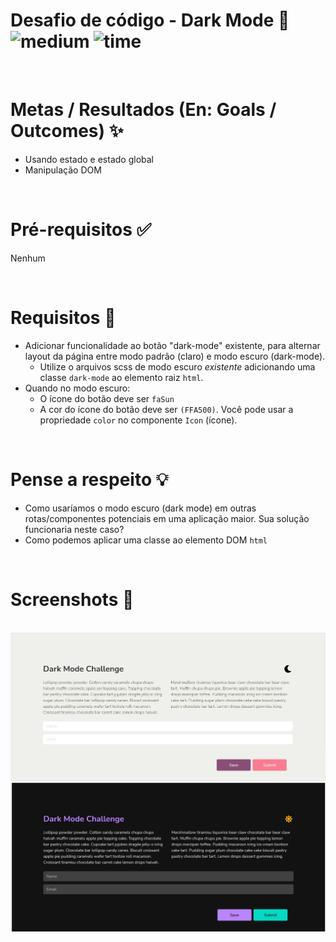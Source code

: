 # Desafio de código - Dark Mode 🌙 &nbsp; ![medium](https://img.shields.io/badge/-Medium-yellow) ![time](https://img.shields.io/badge/%E2%8F%B0-30m-blue) 

&nbsp;
# Metas / Resultados (En: Goals / Outcomes) ✨
- Usando estado e estado global
- Manipulação DOM

&nbsp;
# Pré-requisitos ✅
Nenhum

&nbsp;
# Requisitos 📖
- Adicionar funcionalidade ao botão "dark-mode" existente, para alternar layout da página entre modo padrão (claro) e modo escuro (dark-mode).
  - Utilize o arquivos scss de modo escuro *existente* adicionando uma classe `dark-mode` ao elemento raiz `html`.
- Quando no modo escuro:
  - O ícone do botão deve ser `faSun`
  - A cor do ícone do botão deve ser `(FFA500)`. Você pode usar a propriedade `color` no componente `Icon` (ícone).


&nbsp;
# Pense a respeito 💡
- Como usaríamos o modo escuro (dark mode) em outras rotas/componentes potenciais em uma aplicação maior. Sua solução funcionaria neste caso?
- Como podemos aplicar uma classe ao elemento DOM `html`

&nbsp;
# Screenshots 🌄
&nbsp;
![screenshot-light](https://github.com/marciofcalil/desafios-codigo-react/blob/main/images/dark-1.png?raw=true)
![screenshot-dark](https://github.com/marciofcalil/desafios-codigo-react/blob/main/images/dark-2.png?raw=true)
